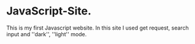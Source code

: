 # JavaScript-Site.
This is my first Javascript website. In this site I used get request, search input and ''dark'', ''light'' mode.
